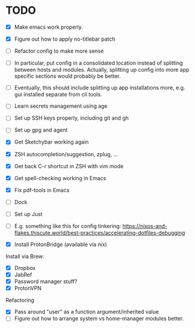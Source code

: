 
# TODO
- [x] Make emacs work properly.
- [x] Figure out how to apply no-titlebar patch
- [ ] Refactor config to make more sense
- [ ]   In particular, put config in a consolidated location instead of splitting between hosts and modules. Actually, splitting up config into more app specific sections would probably be better.
- [ ]   Eventually, this should include splitting up app installations more, e.g. gui installed separate from cli tools.
- [ ] Learn secrets management using age
- [ ] Set up SSH keys properly, including git and gh
- [ ] Set up gpg and agent
- [x] Get Sketchybar working again
- [x] ZSH autocompletion/suggestion, zplug, ...
- [x] Get back C-r shortcut in ZSH with vim mode
- [x] Get spell-checking working in Emacs
- [x] Fix pdf-tools in Emacs
- [ ] Dock
- [ ] Set up Just
- [ ]   E.g. something like this for config tinkering: https://nixos-and-flakes.thiscute.world/best-practices/accelerating-dotfiles-debugging
- [x] Install ProtonBridge (available via nix)


Install via Brew:
- [x] Dropbox
- [x] JabRef
- [x] Password manager stuff?
- [x] ProtonVPN

Refactoring
- [x] Pass around "user" as a function argument/inherited value
- [ ] Figure out how to arrange system vs home-manager modules better. 
